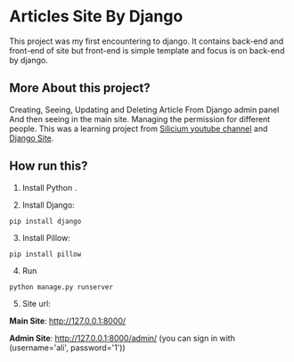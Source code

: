 # Articles Site By Django

This project was my first encountering to django. It contains back-end and front-end of site but front-end is simple template and focus is on back-end by django.

## More About this project?
Creating, Seeing, Updating and Deleting Article From Django admin panel And then seeing in the main site.
Managing the permission for different people.
This was a learning project from 
[Silicium youtube channel](https://www.youtube.com/watch?v=XVNnOa41jT0&list=PLAt10Vana3YeAwS_LyLCeu7chml8eP8bh) and 
[Django Site](https://www.djangoproject.com/).


## How run this?

1. Install Python [](https://www.python.org/).

2. Install Django:

```bashscript
pip install django
```

3. Install Pillow:

```bashscript
pip install pillow
```
4. Run

```bashscript
python manage.py runserver
```

5. Site url:


**Main Site**: http://127.0.0.1:8000/

**Admin Site**: http://127.0.0.1:8000/admin/ (you can sign in with (username='ali', password='1'))

